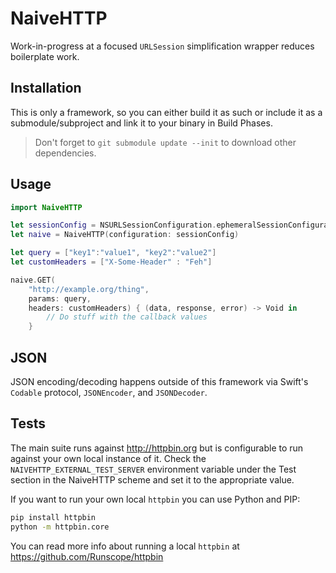 # NaiveHTTP

Work-in-progress at a focused `URLSession` simplification wrapper reduces boilerplate work.

## Installation

This is only a framework, so you can either build it as such or include it as a submodule/subproject and link it to your binary in Build Phases.

> Don't forget to `git submodule update --init` to download other dependencies.

## Usage

```swift
import NaiveHTTP

let sessionConfig = NSURLSessionConfiguration.ephemeralSessionConfiguration()
let naive = NaiveHTTP(configuration: sessionConfig)

let query = ["key1":"value1", "key2":"value2"]
let customHeaders = ["X-Some-Header" : "Feh"]

naive.GET(
    "http://example.org/thing", 
    params: query,
    headers: customHeaders) { (data, response, error) -> Void in
        // Do stuff with the callback values
    }
```

## JSON

JSON encoding/decoding happens outside of this framework via Swift's `Codable` protocol, `JSONEncoder`, and `JSONDecoder`.

## Tests

The main suite runs against <http://httpbin.org> but is configurable to run against your own local instance of it. Check the `NAIVEHTTP_EXTERNAL_TEST_SERVER` environment variable under the Test section in the NaiveHTTP scheme and set it to the appropriate value.

If you want to run your own local `httpbin` you can use Python and PIP:

```sh
pip install httpbin
python -m httpbin.core
```

You can read more info about running a local `httpbin` at <https://github.com/Runscope/httpbin>



